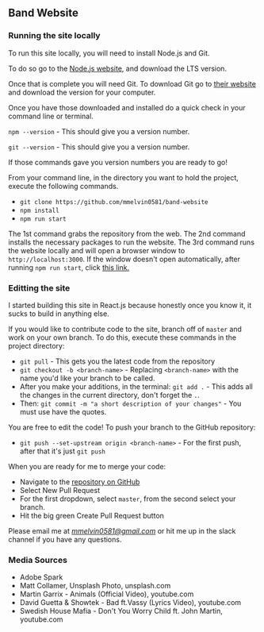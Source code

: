 ## Band Website

### Running the site locally
To run this site locally, you will need to install Node.js and Git.

To do so go to the [Node.js website](https://nodejs.org), and download the LTS version.

Once that is complete you will need Git. To download Git go to [their website](https://git-scm.com/)
and download the version for your computer.

Once you have those downloaded and installed do a quick check in your command line or terminal.

`npm --version` - This should give you a version number.

`git --version` - This should give you a version number.

If those commands gave you version numbers you are ready to go!

From your command line, in the directory you want to hold the project, execute the following commands.
* `git clone https://github.com/mmelvin0581/band-website`
* `npm install`
* `npm run start`

The 1st command grabs the repository from the web. The 2nd command installs the necessary packages
to run the website. The 3rd command runs the website locally and will open a browser window to
`http://localhost:3000`. If the window doesn't open automatically, after running `npm run start`,
click [this link.](http://localhost:3000)

### Editting the site
I started building this site in React.js because honestly once you know it, it sucks to build in
anything else.

If you would like to contribute code to the site, branch off of `master` and work on your own branch.
To do this, execute these commands in the project directory:
* `git pull` - This gets you the latest code from the repository
* `git checkout -b <branch-name>` - Replacing `<branch-name>` with the name you'd like your branch to be called.
* After you make your additions, in the terminal: `git add .` - This adds all the changes in the current directory,
don't forget the `.`.
* Then: `git commit -m "a short description of your changes"` - You must use have the quotes.

You are free to edit the code! To push your branch to the GitHub repository:
* `git push --set-upstream origin <branch-name>` - For the first push, after that it's just `git push`

When you are ready for me to merge your code:
* Navigate to the [repository on GitHub](https://github.com/mmelvin0581/band-website)
* Select New Pull Request
* For the first dropdown, select `master`, from the second select your branch.
* Hit the big green Create Pull Request button

Please email me at *mmelvin0581@gmail.com* or hit me up in the slack channel if you have any questions.

### Media Sources
- Adobe Spark
- Matt Collamer, Unsplash Photo, unsplash.com 
- Martin Garrix - Animals (Official Video), youtube.com
- David Guetta & Showtek - Bad ft.Vassy (Lyrics Video), youtube.com
- Swedish House Mafia - Don't You Worry Child ft. John Martin, youtube.com

